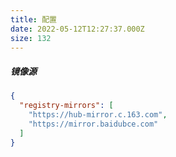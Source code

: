 ```yaml
---
title: 配置
date: 2022-05-12T12:27:37.000Z
size: 132
---
```

##### 镜像源

```json
{
  "registry-mirrors": [
    "https://hub-mirror.c.163.com",
    "https://mirror.baidubce.com"
  ]
}
```

